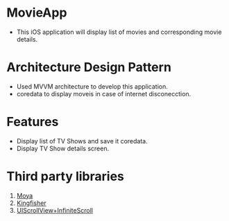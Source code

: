# MovieApp
- This iOS application will display list of movies and corresponding movie details.

# Architecture Design Pattern
 - Used MVVM architecture to develop this application.
 - coredata to display moveis in case of internet disconecction.

# Features
- Display list of TV Shows and save it coredata.
- Display TV Show details screen.

# Third party libraries
1. [Moya](https://github.com/Moya/Moya)
2. [Kingfisher](https://github.com/onevcat/Kingfisher)
3. [UIScrollView+InfiniteScroll](https://github.com/pronebird/UIScrollView-InfiniteScroll)

